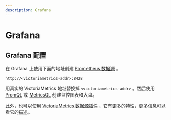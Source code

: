 ```yaml
---
description: Grafana
---
```


# Grafana

## Grafana 配置 <a href="#grafana-setup" id="grafana-setup"></a>

在 Grafana 上使用下面的地址创建 [Prometheus 数据源](http://docs.grafana.org/features/datasources/prometheus/) 。

```url
http://<victoriametrics-addr>:8428
```

&#x20;用真实的  VictoriaMetrics 地址替换掉 `<victoriametrics-addr>` 。然后使用 [PromQL](https://prometheus.io/docs/prometheus/latest/querying/basics/) 或 [MetricsQL](https://docs.victoriametrics.com/MetricsQL.html) 创建监控图表和大盘。

此外，也可以使用 [VictoriaMetrics 数据源插件](https://github.com/VictoriaMetrics/grafana-datasource) ，它有更多的特性，更多信息可以看它的[描述](https://github.com/VictoriaMetrics/grafana-datasource#victoriametrics-data-source-for-grafana)。
